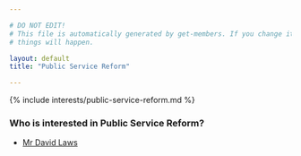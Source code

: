 ```yaml
---

# DO NOT EDIT!
# This file is automatically generated by get-members. If you change it, bad
# things will happen.

layout: default
title: "Public Service Reform"

---
```


{% include interests/public-service-reform.md %}

### Who is interested in Public Service Reform?


* [Mr David Laws](../members/mr-david-laws.html)
